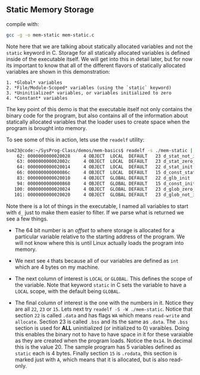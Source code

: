 ## Static Memory Storage

compile with:

```bash
gcc -g -o mem-static mem-static.c
```

Note here that we are talking about statically allocated variables and not the `static` keyword in C.  Storage for all statically allocated variables is defined inside of the executable itself.  We will get into this in detail later, but for now its important to know that all of the different flavors of statically allocated variables are shown in this demonstration:

    1. *Global* variables
    2. *File/Module-Scoped* variables (using the `static` keyword)
    3. *Uninitialized* variables, or variables initialized to zero
    4. *Constant* variables

The key point of this demo is that the executable itself not only contains the binary code for the program, but also contains all of the information about statically allocated variables that the loader uses to create space when the program is brought into memory.

To see some of this in action, lets use the `readelf` utility: 

```bash
bsm23@code:~/SysProg-Class/demos/mem-basics$ readelf -s ./mem-static | grep "\bd_"
    62: 0000000000020028     4 OBJECT  LOCAL  DEFAULT   23 d_stat_not_init
    63: 000000000002002c     4 OBJECT  LOCAL  DEFAULT   23 d_stat_zero_init
    64: 0000000000020014     4 OBJECT  LOCAL  DEFAULT   22 d_stat_init
    66: 000000000000086c     4 OBJECT  LOCAL  DEFAULT   15 d_const_stat_init
    83: 0000000000020010     4 OBJECT  GLOBAL DEFAULT   22 d_glb_init
    94: 0000000000000868     4 OBJECT  GLOBAL DEFAULT   15 d_const_init
   100: 0000000000020024     4 OBJECT  GLOBAL DEFAULT   23 d_glob_zero_init
   101: 0000000000020020     4 OBJECT  GLOBAL DEFAULT   23 d_glob_not_init
```

Note there is a lot of things in the executable, I named all variables to start with `d_` just to make them easier to filter.  If we parse what is returned we see a few things.

*  The 64 bit number is an *offset* to where storage is allocated for a particular variable relative to the starting address of the program.  We will not know where this is until Linux actually loads the program into memory. 

*   We next see `4` thats because all of our variables are defined as `int` which are 4 bytes on my machine.

*   The next column of interest is `LOCAL` or `GLOBAL`.  This defines the scope of the variable.  Note that keyword `static` in C sets the variable to have a `LOCAL` scope, with the default being `GLOBAL`.

*   The final column of interest is the one with the numbers in it.  Notice they are all `22`, `23` or `15`.  Lets next try `readelf -S -W ./mem-static`.  Notice that section `22` is called `.data` and has flags `WA` which means `read-write` and `allocate`.  Section 23 is called `.bss` and its the same as `.data`.  The `.bss` section is used for **ALL** uninitialized (or initialized to 0) varaibles.  Doing this enables the binary not to have to have space in it for these varaiable as they are created when the program loads.  Notice the `0x14`.  In decimal this is the value 20.  The sample program has 5 variables defined as `static` each is 4 bytes.  Finally section `15` is `.rodata`, this section is marked just with `A`, which means that it is allocated, but is also read-only.  

